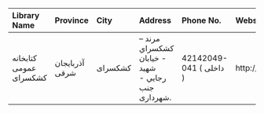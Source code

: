 | Library Name           | Province       | City    | Address                                                                | Phone No.               | Website   |
|:-----------------------|:---------------|:--------|:-----------------------------------------------------------------------|:------------------------|:----------|
| كتابخانه عمومی كشكسرای | آذربایجان شرقی | کشکسرای | مرند –  كشكسراي - خيابان شهيد رجايي - جنب شهردارى.                     | 42142049-041 ( داخلی  ) | http://   |